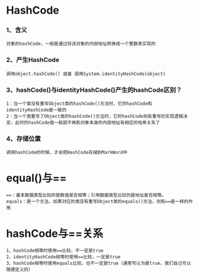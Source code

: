 # HashCode

### 1、含义

```
对象的hashCode，一般是通过将该对象的内部地址转换成一个整数来实现的
```



### 2、产生HashCode

```
调用object.hashCode() 或者 调用System.identityHashCode(object)
```



### 3、hashCode()与identityHashCode()产生的hashCode区别？

```
1：当一个类没有重写Object类的hashCode()方法时，它的hashCode和identityHashCode是一致的
2：当一个类重写了Object类的hashCode()方法时，它的hashCode则有重写的实现逻辑决定，此时的hashCode值一般就不再和对象本身的内部地址有相应的哈希关系了
```



### 4、存储位置

```
调用hashCode的时候，才会把HashCode存储到MarkWord中
```



# equal()与==

```
==：基本数据类型比较的是数值是否相等；引用数据类型比较的是地址是否相等。
equals：是一个方法，如果对应的类没有重写Object类的equals()方法，则和==是一样的作用
```



# hashCode与==关系

```
1、hashCode相等时使用==比较，不一定是true
2、identityHashCode相等时使用==比较，一定是true
3、hashCode相等时使用equals比较，也不一定是true（通常可认为是true，我们自己可以随便定义的）
```

